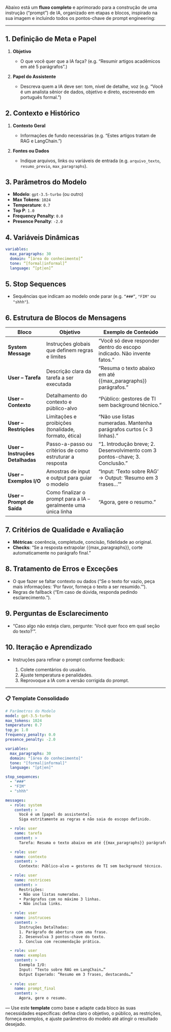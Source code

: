 Abaixo está um **fluxo completo** e aprimorado para a construção de uma instrução (“prompt”) de IA, organizado em etapas e blocos, inspirado na sua imagem e incluindo todos os pontos-chave de prompt engineering:

---

## 1. Definição de Meta e Papel

1. **Objetivo**

   * O que você quer que a IA faça? (e.g. “Resumir artigos acadêmicos em até 5 parágrafos”.)
2. **Papel do Assistente**

   * Descreva quem a IA deve ser: tom, nível de detalhe, voz (e.g. “Você é um analista sênior de dados, objetivo e direto, escrevendo em português formal.”)

## 2. Contexto e Histórico

1. **Contexto Geral**

   * Informações de fundo necessárias (e.g. “Estes artigos tratam de RAG e LangChain.”)
2. **Fontes ou Dados**

   * Indique arquivos, links ou variáveis de entrada (e.g. `arquivo_texto`, `resumo_previo`, `max_paragraphs`).

## 3. Parâmetros do Modelo

* **Modelo**: `gpt-3.5-turbo` (ou outro)
* **Max Tokens**: `1024`
* **Temperature**: `0.7`
* **Top P**: `1.0`
* **Frequency Penalty**: `0.0`
* **Presence Penalty**: `-2.0`

## 4. Variáveis Dinâmicas

```yaml
variables:
  max_paragraphs: 30
  domain: “[área do conhecimento]”
  tone: “[formal|informal]”
  language: “[pt|en]”
```

## 5. Stop Sequences

* Sequências que indicam ao modelo onde parar (e.g. `“###”`, `"FIM"` ou `"shhh"`).

## 6. Estrutura de Blocos de Mensagens

| Bloco                            | Objetivo                                                       | Exemplo de Conteúdo                                                         |
| -------------------------------- | -------------------------------------------------------------- | --------------------------------------------------------------------------- |
| **System Message**               | Instruções globais que definem regras e limites                | “Você só deve responder dentro do escopo indicado. Não invente fatos.”      |
| **User – Tarefa**                | Descrição clara da tarefa a ser executada                      | “Resuma o texto abaixo em até {{max\_paragraphs}} parágrafos.”              |
| **User – Contexto**              | Detalhamento do contexto e público-alvo                        | “Público: gestores de TI sem background técnico.”                           |
| **User – Restrições**            | Limitações e proibições (tonalidade, formato, ética)           | “Não use listas numeradas. Mantenha parágrafos curtos (< 3 linhas).”        |
| **User – Instruções Detalhadas** | Passo-a-passo ou critérios de como estruturar a resposta       | “1. Introdução breve; 2. Desenvolvimento com 3 pontos-chave; 3. Conclusão.” |
| **User – Exemplos I/O**          | Amostras de input e output para guiar o modelo                 | “Input: ‘Texto sobre RAG’ → Output: ‘Resumo em 3 frases…’”                  |
| **User – Prompt de Saída**       | Como finalizar o prompt para a IA – geralmente uma única linha | “Agora, gere o resumo.”                                                     |

## 7. Critérios de Qualidade e Avaliação

* **Métricas**: coerência, completude, concisão, fidelidade ao original.
* **Checks**: “Se a resposta extrapolar {{max\_paragraphs}}, corte automaticamente no parágrafo final.”

## 8. Tratamento de Erros e Exceções

* O que fazer se faltar contexto ou dados (“Se o texto for vazio, peça mais informações: ‘Por favor, forneça o texto a ser resumido.’”).
* Regras de fallback (“Em caso de dúvida, responda pedindo esclarecimento.”).

## 9. Perguntas de Esclarecimento

* “Caso algo não esteja claro, pergunte: ‘Você quer foco em qual seção do texto?’”.

## 10. Iteração e Aprendizado

* Instruções para refinar o prompt conforme feedback:

  1. Colete comentários do usuário.
  2. Ajuste temperatura e penalidades.
  3. Reprovoque a IA com a versão corrigida do prompt.

---

### 📋 **Template Consolidado**

```yaml
# Parâmetros do Modelo
model: gpt-3.5-turbo
max_tokens: 1024
temperature: 0.7
top_p: 1.0
frequency_penalty: 0.0
presence_penalty: -2.0

variables:
  max_paragraphs: 30
  domain: "[área do conhecimento]"
  tone: "[formal|informal]"
  language: "[pt|en]"

stop_sequences:
  - "###"
  - "FIM"
  - "shhh"

messages:
  - role: system
    content: >
      Você é um [papel do assistente]. 
      Siga estritamente as regras e não saia do escopo definido.

  - role: user
    name: tarefa
    content: >
      Tarefa: Resuma o texto abaixo em até {{max_paragraphs}} parágrafos.

  - role: user
    name: contexto
    content: >
      Contexto: Público-alvo = gestores de TI sem background técnico.

  - role: user
    name: restricoes
    content: >
      Restrições:
      • Não use listas numeradas.
      • Parágrafos com no máximo 3 linhas.
      • Não inclua links.

  - role: user
    name: instrucoes
    content: >
      Instruções Detalhadas:
      1. Parágrafo de abertura com uma frase.
      2. Desenvolva 3 pontos-chave do texto.
      3. Conclua com recomendação prática.

  - role: user
    name: exemplos
    content: >
      Exemplo I/O:
      Input: “Texto sobre RAG em LangChain…”
      Output Esperado: “Resumo em 3 frases, destacando…”
  
  - role: user
    name: prompt_final
    content: >
      Agora, gere o resumo.

```

—
Use este **template** como base e adapte cada bloco às suas necessidades específicas: defina claro o objetivo, o público, as restrições, forneça exemplos, e ajuste parâmetros do modelo até atingir o resultado desejado.
